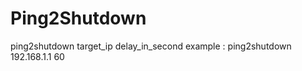 Ping2Shutdown
=============
ping2shutdown target_ip delay_in_second
example : ping2shutdown 192.168.1.1 60
